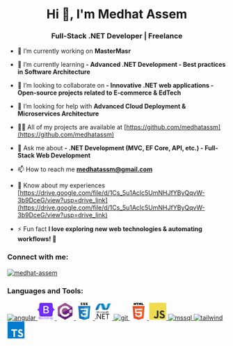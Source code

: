 <h1 align="center">Hi 👋, I'm Medhat Assem</h1>
<h3 align="center">Full-Stack .NET Developer | Freelance</h3>

- 🔭 I’m currently working on **MasterMasr**

- 🌱 I’m currently learning **- **Advanced .NET Development** - Best practices in **Software Architecture****

- 👯 I’m looking to collaborate on **- Innovative **.NET web applications** - **Open-source projects** related to **E-commerce & EdTech****

- 🤝 I’m looking for help with **Advanced **Cloud Deployment** & **Microservices Architecture****

- 👨‍💻 All of my projects are available at [https://github.com/medhatassm](https://github.com/medhatassm)

- 💬 Ask me about **- **.NET Development** (MVC, EF Core, API, etc.) - **Full-Stack Web Development****

- 📫 How to reach me **medhatassm@gmail.com**

- 📄 Know about my experiences [https://drive.google.com/file/d/1Cs_5u1Aclc5UmNHJfYByQqvW-3b9DceG/view?usp=drive_link](https://drive.google.com/file/d/1Cs_5u1Aclc5UmNHJfYByQqvW-3b9DceG/view?usp=drive_link)

- ⚡ Fun fact **I love exploring **new web technologies** & automating workflows! 🚀**

<h3 align="left">Connect with me:</h3>
<p align="left">
<a href="https://linkedin.com/in/medhat-assem" target="blank"><img align="center" src="https://raw.githubusercontent.com/rahuldkjain/github-profile-readme-generator/master/src/images/icons/Social/linked-in-alt.svg" alt="medhat-assem" height="30" width="40" /></a>
</p>

<h3 align="left">Languages and Tools:</h3>
<p align="left"> <a href="https://angular.io" target="_blank" rel="noreferrer"> <img src="https://angular.io/assets/images/logos/angular/angular.svg" alt="angular" width="40" height="40"/> </a> <a href="https://getbootstrap.com" target="_blank" rel="noreferrer"> <img src="https://raw.githubusercontent.com/devicons/devicon/master/icons/bootstrap/bootstrap-plain-wordmark.svg" alt="bootstrap" width="40" height="40"/> </a> <a href="https://www.w3schools.com/cs/" target="_blank" rel="noreferrer"> <img src="https://raw.githubusercontent.com/devicons/devicon/master/icons/csharp/csharp-original.svg" alt="csharp" width="40" height="40"/> </a> <a href="https://www.w3schools.com/css/" target="_blank" rel="noreferrer"> <img src="https://raw.githubusercontent.com/devicons/devicon/master/icons/css3/css3-original-wordmark.svg" alt="css3" width="40" height="40"/> </a> <a href="https://dotnet.microsoft.com/" target="_blank" rel="noreferrer"> <img src="https://raw.githubusercontent.com/devicons/devicon/master/icons/dot-net/dot-net-original-wordmark.svg" alt="dotnet" width="40" height="40"/> </a> <a href="https://git-scm.com/" target="_blank" rel="noreferrer"> <img src="https://www.vectorlogo.zone/logos/git-scm/git-scm-icon.svg" alt="git" width="40" height="40"/> </a> <a href="https://www.w3.org/html/" target="_blank" rel="noreferrer"> <img src="https://raw.githubusercontent.com/devicons/devicon/master/icons/html5/html5-original-wordmark.svg" alt="html5" width="40" height="40"/> </a> <a href="https://developer.mozilla.org/en-US/docs/Web/JavaScript" target="_blank" rel="noreferrer"> <img src="https://raw.githubusercontent.com/devicons/devicon/master/icons/javascript/javascript-original.svg" alt="javascript" width="40" height="40"/> </a> <a href="https://www.microsoft.com/en-us/sql-server" target="_blank" rel="noreferrer"> <img src="https://www.svgrepo.com/show/303229/microsoft-sql-server-logo.svg" alt="mssql" width="40" height="40"/> </a> <a href="https://tailwindcss.com/" target="_blank" rel="noreferrer"> <img src="https://www.vectorlogo.zone/logos/tailwindcss/tailwindcss-icon.svg" alt="tailwind" width="40" height="40"/> </a> <a href="https://www.typescriptlang.org/" target="_blank" rel="noreferrer"> <img src="https://raw.githubusercontent.com/devicons/devicon/master/icons/typescript/typescript-original.svg" alt="typescript" width="40" height="40"/> </a> </p>
